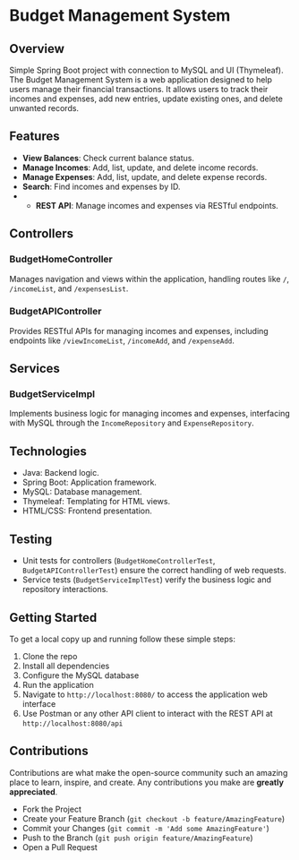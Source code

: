 # Budget Management System

## Overview
Simple Spring Boot project with connection to MySQL and UI (Thymeleaf).
The Budget Management System is a web application designed to help users manage their financial transactions. It allows users to track their incomes and expenses, add new entries, update existing ones, and delete unwanted records.

## Features
- **View Balances**: Check current balance status.
- **Manage Incomes**: Add, list, update, and delete income records.
- **Manage Expenses**: Add, list, update, and delete expense records.
- **Search**: Find incomes and expenses by ID.
- - **REST API**: Manage incomes and expenses via RESTful endpoints.

## Controllers
### BudgetHomeController
Manages navigation and views within the application, handling routes like `/`, `/incomeList`, and `/expensesList`.

### BudgetAPIController
Provides RESTful APIs for managing incomes and expenses, including endpoints like `/viewIncomeList`, `/incomeAdd`, and `/expenseAdd`.

## Services
### BudgetServiceImpl
Implements business logic for managing incomes and expenses, interfacing with MySQL through the `IncomeRepository` and `ExpenseRepository`.

## Technologies
- Java: Backend logic.
- Spring Boot: Application framework.
- MySQL: Database management.
- Thymeleaf: Templating for HTML views.
- HTML/CSS: Frontend presentation.

## Testing
- Unit tests for controllers (`BudgetHomeControllerTest`, `BudgetAPIControllerTest`) ensure the correct handling of web requests.
- Service tests (`BudgetServiceImplTest`) verify the business logic and repository interactions.

## Getting Started
To get a local copy up and running follow these simple steps:
1. Clone the repo
2. Install all dependencies
3. Configure the MySQL database
4. Run the application
5. Navigate to `http://localhost:8080/` to access the application web interface
6. Use Postman or any other API client to interact with the REST API at `http://localhost:8080/api`

## Contributions
Contributions are what make the open-source community such an amazing place to learn, inspire, and create. Any contributions you make are **greatly appreciated**.

- Fork the Project
- Create your Feature Branch (`git checkout -b feature/AmazingFeature`)
- Commit your Changes (`git commit -m 'Add some AmazingFeature'`)
- Push to the Branch (`git push origin feature/AmazingFeature`)
- Open a Pull Request
